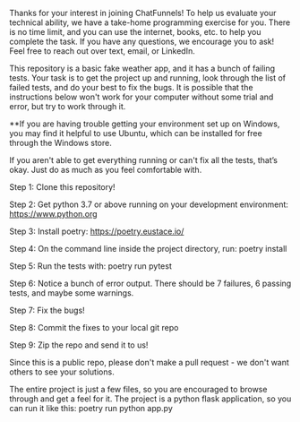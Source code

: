 Thanks for your interest in joining ChatFunnels! To help us evaluate your technical ability, we have a take-home programming exercise for you. There is no time limit, and you can use the internet, books, etc. to help you complete the task. If you have any questions, we encourage you to ask! Feel free to reach out over text, email, or LinkedIn.

This repository is a basic fake weather app, and it has a bunch of failing tests. Your task is to get the project up and running, look through the list of failed tests, and do your best to fix the bugs. It is possible that the instructions below won't work for your computer without some trial and error, but try to work through it.

**If you are having trouble getting your environment set up on Windows, you may find it helpful to use Ubuntu, which can be installed for free through the Windows store.

If you aren't able to get everything running or can't fix all the tests, that’s okay. Just do as much as you feel comfortable with.



Step 1: Clone this repository!

Step 2: Get python 3.7 or above running on your development environment: https://www.python.org

Step 3: Install poetry: https://poetry.eustace.io/

Step 4: On the command line inside the project directory, run: poetry install

Step 5: Run the tests with: poetry run pytest

Step 6: Notice a bunch of error output. There should be 7 failures, 6 passing tests, and maybe some warnings.

Step 7: Fix the bugs!

Step 8: Commit the fixes to your local git repo

Step 9: Zip the repo and send it to us!

Since this is a public repo, please don't make a pull request - we don't want others to see your solutions.

The entire project is just a few files, so you are encouraged to browse through and get a feel for it. The project is a python flask application, so you can run it like this: poetry run python app.py
